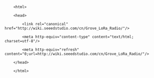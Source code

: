 <!DOCTYPE html>
        <html>
        <head>
            <link rel="canonical" href="http://wiki.seeedstudio.com/cn/Grove_LoRa_Radio/"/>
            <meta http-equiv="content-type" content="text/html; charset=utf-8"/>
            <meta http-equiv="refresh" content="0;url=http://wiki.seeedstudio.com/cn/Grove_LoRa_Radio/"/>
        </head>
        </html>